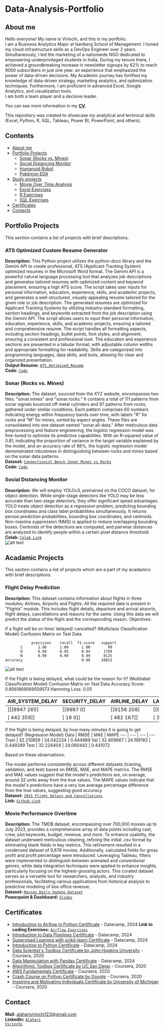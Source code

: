 # Data-Analysis-Portfolio

## About me
Hello everyone! My name is Virinchi, and this is my portfolio.<br>
I am a Business Analytics Major at Isenberg School of Management. I honed my cloud infrastructure skills as a DevOps Engineer over 2 years. Simultaneously, I led the marketing of a nationwide NGO dedicated to empowering underprivileged students in India. During my tenure there, I achieved a groundbreaking increase in newsletter signups by 62% to reach 9000 subscribers in just one year. an experience that emphasized the power of data-driven decisions. My Academic journey has fortified my knowledge of data-driven strategy, marketing analytics, and optimization techniques. Furthermore, I am proficient in advanced Excel, Google Analytics, and visualization tools.<br>
I am both a team player and a decisive leader.<br>

You can see more information in my [**CV**](https://github.com/almostoutlier/Data-Analysis-Portfolio/blob/main/Virinchi%20Alahari%20Resume.pdf).

This repository was created to showcase my analytical and technical skills (Excel, Python, R, SQL, Tableau, Power BI, PowerPoint, and others).
## Contents
* [About me](#about-me)
* [Portfolio Projects](#portfolio-projects)
  - [Sonar (Rocks vs. Mines)](#sonar) 
  - [Social Distancing Monitor](#social-distancing-monitor) 
  - [Humanoid Robot](#robot)
  - [Pokémon EDA](#pokemon-analysis)
* [Study projects](#study-projects)
  - [Movie Over Time Analysis](#movie-analysis)
  - [Excel Exercises](#excel-exercises)
  - [R Exercises](#R-exercises)
  - [SQL Exercises](#sql-exercises)
* [Certificates](#certificates)
* [Contacts](#contacts)
## Portfolio Projects
This section contains a list of projects with brief descriptions.

### ATS Optimized Custom Resume Generator
**Description:** This Python project utilizes the python-docx library and the Gemini API to create professional, ATS (Applicant Tracking System) optimized resumes in the Microsoft Word format. The Gemini API is a powerful natural language processing tool that analyzes job descriptions and generates tailored resumes with optimized content and keyword placement, ensuring a high ATS score. The script takes user inputs for personal information, education, experience, skills, and academic projects, and generates a well-structured, visually appealing resume tailored for the given role or job description. The generated resumes are optimized for Applicant Tracking Systems by utilizing industry-standard formatting, section headings, and keywords extracted from the job description using the Gemini API. The script allows users to input their personal information, education, experience, skills, and academic projects, ensuring a tailored and comprehensive resume. The script handles all formatting aspects, including section headings, bullet points, font styles, and alignment, ensuring a consistent and professional look. The education and experience sections are presented in a tabular format, with adjustable column widths and appropriate formatting for readability. Skills are categorized into programming languages, data skills, and tools, allowing for clear and organized presentation.<br>
**Output Resume:** <a href = "https://github.com/almostoutlier/Main/blob/main/Project%20Data/ATS_Optimized_Resume.docx"> 
<code>ATS_Optimized_Resume</code></a> <br>
**Code:** <a href = "https://github.com/almostoutlier/Projects/blob/main/Custom_Resume_Generator.ipynb">
<code>Code</code></a> <br>


### Sonar (Rocks vs. Mines) 
**Description:** The dataset, sourced from the XYZ website, encompasses two files: "sonar.mines" and "sonar.rocks." It contains a total of 111 patterns from sonar signals bounced off metal cylinders and 97 patterns from rocks, gathered under similar conditions. Each pattern comprises 60 numbers indicating energy within frequency bands over time, with labels "R" for rocks and "M" for mines, sorted by aspect angles. These files are consolidated into one dataset named "sonar.all-data." After meticulous data preprocessing and feature engineering, the logistic regression model was fine-tuned to optimize its predictive capabilities. With an R-squared value of 0.81, indicating the proportion of variance in the target variable explained by the model, and an accuracy rate of 88%, the logistic regression model demonstrated robustness in distinguishing between rocks and mines based on the sonar data patterns.<br>
**Dataset:** <a href = "https://archive.ics.uci.edu/dataset/151/connectionist+bench+sonar+mines+vs+rocks"> 
<code>Connectionist Bench Sonar Mines vs Rocks</code></a> <br>
**Code:** <a href = "https://github.com/almostoutlier/Projects/blob/main/Rocks_vs_Mines.ipynb">
<code>Code</code></a> <br>

### Social Distancing Monitor
**Description:** We will employ YOLOv3, pretrained on the COCO dataset, for object detection. While single-stage detectors like YOLO may be less accurate than two-stage detectors, they offer significant speed advantages. YOLO treats object detection as a regression problem, predicting bounding box coordinates and class label probabilities simultaneously. It returns person prediction probabilities, bounding box coordinates, and centroids. Non-maxima suppression (NMS) is applied to reduce overlapping bounding boxes. Centroids of the detections are computed, and pairwise distances are analyzed to identify people within a certain pixel distance threshold.<br>
**Colab:** <a href = "https://colab.research.google.com/drive/1UNRqDZCyqYc1Z4txhDqVNLER_0PNgpbX?usp=sharing"> 
<code>Colab Link</code></a> <br>
![alt text](image.png)

## Acadamic Projects
This section contains a list of projects which are a part of my acadamics with brief descriptions.

### Flight Delay Prediction 
**Description:** This dataset contains information about flights in three modules; Airlines, Airports and Flights.
All the required data is present in "Flights" module. This includes flight details, departure and arrival airports, flight delays, cancellations and reasons for the same.
Using this data we will predict the status of the flight and the corresponding reason. 
Objectives:

If a flight will be on time/ delayed/ cancelled? (Multiclass Classification Model)
Confusion Matrix on Test Data

                precision    recall  f1-score   support
           C       1.00      1.00      1.00        99
           D       0.94      0.95      0.94      1789
           N       0.99      0.99      0.99      8125
    accuracy                           0.98     10013

![alt text](image-1.png)

If the Flight is being delayed, what could be the reason for it? (Multilabel Classification Model)
Confusion Matrix on Test Data
Accuracy Score:  0.8561869569559573
Hamming Loss:  0.05

AIR_SYSTEM_DELAY | SECURITY_DELAY | AIRLINE_DELAY | LATE_AIRCRAFT_DELAY |  WEATHER_DELAY
--- | --- | --- | --- | ---
[[[8947  265]  |  [[9997    0]  | [[9156  208]  |   [[8918  275]   |   [[9666   47]
[ 442  359]]  |  [  16    0]]  |  [ 482  167]]  |   [ 355  465]]   |  [ 261   39]]]


If the flight is being delayed, by how many minutes it is going to get delayed? (Regression Model)
 Data | RMSE | MAE | MAPE 
--- | --- | --- | --- 
Train | 32.210859 | 24.042234 | 0.444889
Val | 32.409667 | 24.199183 | 0.449289
Test | 32.224404 | 24.060442 | 0.441072 


Based on these observations:

The model performs consistently across different datasets (training, validation, and test) based on RMSE, MAE, and MAPE metrics.
The RMSE and MAE values suggest that the model's predictions are, on average, around 32 units away from the true values.
The MAPE values indicate that the model's predictions have a very low average percentage difference from the true values, suggesting good accuracy.
<br>
**Dataset:** <a href = "https://www.kaggle.com/datasets/usdot/flight-delays?select=flights.csv"> 
<code>2015 Flight Delays and Cancellations</code></a> <br>
**Link:** <a href = "https://github.com/almostoutlier/Projects/blob/main/Flights_Delay.ipynb">
<code>Github Link</code></a> <br>

### Movie Performance Overtime 
**Description:** The TMDB dataset, encompassing over 700,000 movies up to July 2023, provides a comprehensive array of data points including cast, crew, plot keywords, budget, revenue, and more. To enhance usability, the dataset underwent meticulous cleaning, refining the initial .csv format by eliminating blank fields in key metrics. This refinement resulted in a condensed dataset of 9,678 movies. Additionally, calculated fields for gross profit and profit percentage were introduced. Leveraging Tableau, filters were implemented to distinguish between animated and conventional genres, while data integration techniques were applied to enhance insights, particularly focusing on the highest-grossing actors. This curated dataset serves as a versatile tool for researchers, analysts, and industry professionals, facilitating various applications from historical analysis to predictive modeling of box office revenue.<br>
**Dataset:** <a href = "https://www.kaggle.com/datasets/akshaypawar7/millions-of-movies"> 
<code>Movies Daily Update Dataset</code></a> <br>
**Powerpoint & Dashboard:** <a href = "https://docs.google.com/presentation/d/1ZDyQ4bzW7ycv3ulfHb307G-25ZoXJPkw/edit?usp=sharing&ouid=100940698311259880524&rtpof=true&sd=true">
<code>Slides</code></a> <br>

## Certificates
* [Introduction to Airflow in Python Certificate](https://github.com/almostoutlier/Certificates/blob/main/airflow%20in%20python.pdf) - Datacamp, 2024
**Link to coding Exercises:** <a href = "https://github.com/almostoutlier/Projects/blob/main/Datacamp_Introduction_to_Airflow_Certification_Excersises.ipynb">
<code>Airflow Exercises</code></a> <br>
* [Introduction to Data Pipelines Certificate](https://github.com/almostoutlier/Certificates/blob/main/Introduction_to_Data_Pipelines.pdf) - Datacamp, 2024
* [Supervised Learning with scikit-learn Certificate](https://github.com/almostoutlier/Certificates/blob/main/Supervised_Learning_with_Scikit-learn.pdf) - Datacamp, 2024
* [Introduction to Python Certificate](https://github.com/almostoutlier/Certificates/blob/main/Introduction_to_Python.pdf) - Datacamp, 2024
* [Data Scientist's Toolbox Certificate by John Hopkins University](https://github.com/almostoutlier/Certificates/blob/main/DataScientistToolbox_Coursera.pdf) - Coursera, 2020
* [Data Manipulation with Pandas Certificate](https://github.com/almostoutlier/Certificates/blob/main/Data_Manipulation_with_Pandas.pdf) - Datacamp, 2024
* [Algorithmic Toolbox Certificate by UC San Diego](https://github.com/almostoutlier/Certificates/blob/main/AlgorithmicToolbox_Coursera.pdf) - Coursera, 2020
* [AWS Fundamentals Certificate](https://github.com/almostoutlier/Certificates/blob/main/AWS_Coursera.pdf) - Coursera, 2020
* [Crash Course on Python Certificate by Google](https://github.com/almostoutlier/Certificates/blob/main/PythonCrashCourse_Coursera.pdf) - Coursera, 2020
* [Inspiring and Motivating Individuals Certificate by University of Michigan](https://github.com/almostoutlier/Certificates/blob/main/Inspiring%26Motivating_Coursera.pdf) - Coursera, 2020


## Contact
**Mail:** alaharivirinchi123@gmail.com<br>
**LinkedIn:** <a href = "https://www.linkedin.com/in/alahari-virinchi/"> 
<code>Alahari Virinchi</code></a> <br>
